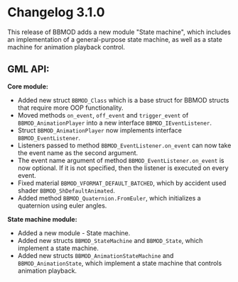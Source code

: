 # Changelog 3.1.0
This release of BBMOD adds a new module "State machine", which includes an
implementation of a general-purpose state machine, as well as a state machine
for animation playback control.

## GML API:
**Core module:**
* Added new struct `BBMOD_Class` which is a base struct for BBMOD structs that require more OOP functionality.
* Moved methods `on_event`, `off_event` and `trigger_event` of `BBMOD_AnimationPlayer` into a new interface `BBMOD_IEventListener`.
* Struct `BBMOD_AnimationPlayer` now implements interface `BBMOD_EventListener`.
* Listeners passed to method `BBMOD_EventListener.on_event` can now take the event name as the second argument.
* The event name argument of method `BBMOD_EventListener.on_event` is now optional. If it is not specified, then the listener is executed on every event.
* Fixed material `BBMOD_VFORMAT_DEFAULT_BATCHED`, which by accident used shader `BBMOD_ShDefaultAnimated`.
* Added method `BBMOD_Quaternion.FromEuler`, which initializes a quaternion using euler angles.

**State machine module:**
* Added a new module - State machine.
* Added new structs `BBMOD_StateMachine` and `BBMOD_State`, which implement a state machine.
* Added new structs `BBMOD_AnimationStateMachine` and `BBMOD_AnimationState`, which implement a state machine that controls animation playback.
